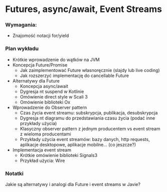 # Futures, async/await, Event Streams

### Wymagania:
* Znajomość notacji for/yield

### Plan wykładu
* Krótkie wprowadzenie do wątków na JVM
* Koncepcja Future/Promise
  * Jak zaimplementować Future własnoręcznie (slajdy lub live coding)
  * Jak rozszerzyć implementację do cancellable Future
* Alternatywy dla Future
  * Koncepcja async/await 
  * Dygresja nt suspend w Kotlinie
  * Omówienie direct style w Scali 3
  * Omówienie biblioteki Ox
* Wprowadzenie do Observer pattern
  * Czas życia event streamu: subskrypcja, publikacja, desubskrypcja
  * Dygresja nt diagramu do przedstawiania czasu życia (podać inne przykłady użycia)
  * Klasyczny observer pattern z jednym producentem vs event stream z wieloma producentami
  * Przykłady użycia event streamów: bazy danych, http requests, aplikacje desktopowe, aplikacje mobilne... (co jeszcze?)
* Implementacja event stream
  * Krótkie omówienie biblioteki Signals3
  * Przykład użycia: Wire

### Notatki
Jakie są alternatywy i analogi dla Future i event streams w Javie?